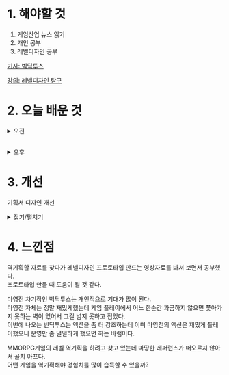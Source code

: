 
# 1. 해야할 것

1. 게임산업 뉴스 읽기 
2. 개인 공부  
3. 레벨디자인 공부

[기사: 빅딕투스](https://www.gameinsight.co.kr/news/articleView.html?idxno=32003)

[강의: 레벨디자인 탐구](https://dev.epicgames.com/community/learning/courses/MKM/unreal-engine-8dab21/YjM7/unreal-engine-6c2f83)

# 2. 오늘 배운 것

<details>
<summary>오전</summary>

## 레벨 디자인 기획서 개선

![image](https://github.com/JM94Ent/TIL-WIL/assets/143363550/4413687c-8c9d-47b0-a65b-ba324fc5ad09)

</details>

##

<details>
<summary>오후</summary>

## 레벨 디자인 레벨 툴 제작

1. 지오메트리 박스를 이용한 프록시 제작

![image](https://github.com/JM94Ent/TIL-WIL/assets/143363550/833986b0-81da-4dce-b1e8-c3f6eeba1a2e)

****
2. 선택된 액터만 표시

![image](https://github.com/JM94Ent/TIL-WIL/assets/143363550/57b40662-7d1b-4631-82a7-21cfc76fd112)

![image](https://github.com/JM94Ent/TIL-WIL/assets/143363550/789db04b-445a-4f7c-aeef-8aac0399201f)

****
3. 레벨 에지 표시

![image](https://github.com/JM94Ent/TIL-WIL/assets/143363550/1735abc9-a685-4651-9b9f-ed63d1a45786)


![image](https://github.com/JM94Ent/TIL-WIL/assets/143363550/1cb293a0-f8f0-4eff-9aad-ed2d348536d3)

****
</details>




# 3. 개선

기획서 디자인 개선

<details>
<summary>접기/펼치기</summary>

![image](https://github.com/JM94Ent/TIL-WIL/assets/143363550/4413687c-8c9d-47b0-a65b-ba324fc5ad09)

![image](https://github.com/JM94Ent/TIL-WIL/assets/143363550/b576e6d1-c0e8-4dfb-adca-69c12fac5fa6)

</details>



# 4. 느낀점
역기획할 자료를 찾다가 레벨디자인 프로토타입 만드는 영상자료를 봐서 보면서 공부했다.\
프로토타입 만들 때 도움이 될 것 같다.

마영전 차기작인 빅딕투스는 개인적으로 기대가 많이 된다.\
마영전 자체는 정말 재밌게했는데 게임 플레이에서 어느 한순간 과금하지 않으면 쫓아가지 못하는 벽이 있어서 그걸 넘지 못하고 접었다.\
이번에 나오는 빈딕투스는 액션을 좀 더 강조하는데 이미 마영전의 액션은 재밌게 플레이했으니 운영만 좀 널널하게 했으면 하는 바램이다.

MMORPG게임의 레벨 역기획을 하려고 찾고 있는데 마땅한 레퍼런스가 떠오르지 않아서 골치 아프다.\
어떤 게임을 역기획해야 경험치를 많이 습득할 수 있을까?

